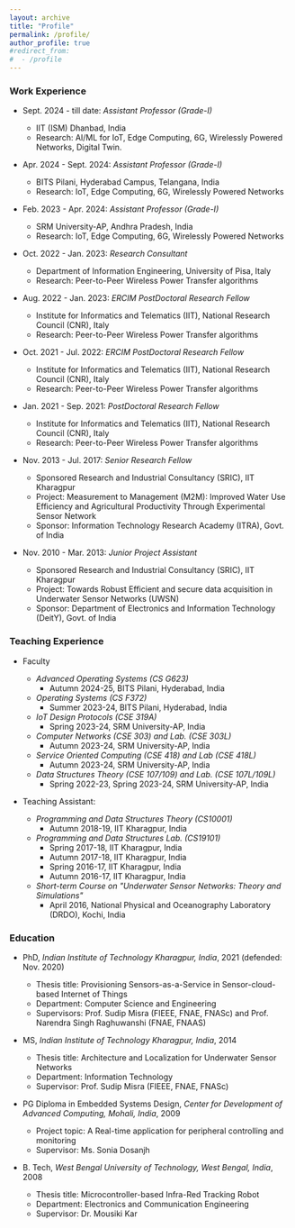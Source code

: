 ```yaml
---
layout: archive
title: "Profile"
permalink: /profile/
author_profile: true
#redirect_from:
#  - /profile
---
```

  

### Work Experience

* Sept. 2024 - till date: _Assistant Professor (Grade-I)_
  * IIT (ISM) Dhanbad, India
  * Research: AI/ML for IoT, Edge Computing, 6G, Wirelessly Powered Networks, Digital Twin.

* Apr. 2024 - Sept. 2024: _Assistant Professor (Grade-I)_
  * BITS Pilani, Hyderabad Campus, Telangana, India
  * Research: IoT, Edge Computing, 6G, Wirelessly Powered Networks

* Feb. 2023 - Apr. 2024: _Assistant Professor (Grade-I)_
  * SRM University-AP, Andhra Pradesh, India
  * Research: IoT, Edge Computing, 6G, Wirelessly Powered Networks

* Oct. 2022 - Jan. 2023: _Research Consultant_
  * Department of Information Engineering, University of Pisa, Italy
  * Research: Peer-to-Peer Wireless Power Transfer algorithms

* Aug. 2022 - Jan. 2023: _ERCIM PostDoctoral Research Fellow_
  * Institute for Informatics and Telematics (IIT), National Research Council (CNR), Italy
  * Research: Peer-to-Peer Wireless Power Transfer algorithms

* Oct. 2021 - Jul. 2022: _ERCIM PostDoctoral Research Fellow_
  * Institute for Informatics and Telematics (IIT), National Research Council (CNR), Italy
  * Research: Peer-to-Peer Wireless Power Transfer algorithms

* Jan. 2021 - Sep. 2021: _PostDoctoral Research Fellow_
  * Institute for Informatics and Telematics (IIT), National Research Council (CNR), Italy
  * Research: Peer-to-Peer Wireless Power Transfer algorithms

* Nov. 2013 - Jul. 2017: _Senior Research Fellow_
  * Sponsored Research and Industrial Consultancy (SRIC), IIT Kharagpur
  * Project: Measurement to Management (M2M): Improved Water Use Efficiency and Agricultural Productivity Through Experimental Sensor Network
  * Sponsor: Information Technology Research Academy (ITRA), Govt. of India

* Nov. 2010 - Mar. 2013: _Junior Project Assistant_
  * Sponsored Research and Industrial Consultancy (SRIC), IIT Kharagpur
  * Project: Towards Robust Efficient and secure data acquisition in Underwater Sensor Networks (UWSN)
  * Sponsor: Department of Electronics and Information Technology (DeitY), Govt. of India


### Teaching Experience
* Faculty
  * _Advanced Operating Systems (CS G623)_
    * Autumn 2024-25, BITS Pilani, Hyderabad, India
  * _Operating Systems (CS F372)_
    * Summer 2023-24, BITS Pilani, Hyderabad, India
  * _IoT Design Protocols (CSE 319A)_
    * Spring 2023-24, SRM University-AP, India
  * _Computer Networks (CSE 303) and Lab. (CSE 303L)_
    * Autumn 2023-24, SRM University-AP, India
  * _Service Oriented Computing (CSE 418) and Lab (CSE 418L)_
    * Autumn 2023-24, SRM University-AP, India
  * _Data Structures Theory (CSE 107/109) and Lab. (CSE 107L/109L)_
    * Spring 2022-23, Spring 2023-24, SRM University-AP, India

* Teaching Assistant: 
  * _Programming and Data Structures Theory (CS10001)_
    * Autumn 2018-19, IIT Kharagpur, India
  * _Programming and Data Structures Lab. (CS19101)_
    * Spring 2017-18, IIT Kharagpur, India
    * Autumn 2017-18, IIT Kharagpur, India
    * Spring 2016-17, IIT Kharagpur, India
    * Autumn 2016-17, IIT Kharagpur, India
  * _Short-term Course on "Underwater Sensor Networks: Theory and Simulations"_
    * April 2016, National Physical and Oceanography Laboratory (DRDO), Kochi, India


### Education
* PhD, _Indian Institute of Technology Kharagpur, India_, 2021 (defended: Nov. 2020)
  * Thesis title: Provisioning Sensors-as-a-Service in Sensor-cloud-based Internet of Things
  * Department: Computer Science and Engineering
  * Supervisors: Prof. Sudip Misra (FIEEE, FNAE, FNASc) and Prof. Narendra Singh Raghuwanshi (FNAE, FNAAS)

* MS, _Indian Institute of Technology Kharagpur, India_, 2014
  * Thesis title: Architecture and Localization for Underwater Sensor Networks
  * Department: Information Technology
  * Supervisor: Prof. Sudip Misra (FIEEE, FNAE, FNASc)

* PG Diploma in Embedded Systems Design, _Center for Development of Advanced Computing, Mohali, India_, 2009
  * Project topic: A Real-time application for peripheral controlling and monitoring
  * Supervisor: Ms. Sonia Dosanjh

* B. Tech, _West Bengal University of Technology, West Bengal, India_, 2008
  * Thesis title: Microcontroller-based Infra-Red Tracking Robot 
  * Department: Electronics and Communication Engineering
  * Supervisor: Dr. Mousiki Kar





